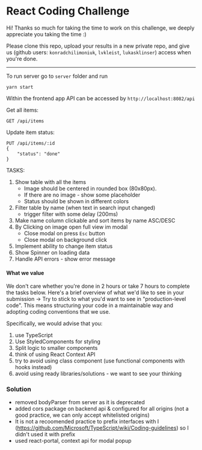 # React Coding Challenge

Hi! Thanks so much for taking the time to work on this challenge, we deeply appreciate you taking the time :)

Please clone this repo, upload your results in a new private repo, and give us (github users: `konradchilimoniuk`, `lvkleist`, `lukasklinser`) access when you're done.

---

To run server go to `server` folder and run

```
yarn start
```

Within the frontend app API can be accessed by `http://localhost:8082/api`

Get all items:

```
GET /api/items
```

Update item status:

```
PUT /api/items/:id
{
    "status": "done"
}
```

TASKS:

1. Show table with all the items
   - Image should be centered in rounded box (80x80px).
   - If there are no image - show some placeholder
   - Status should be shown in different colors
2. Filter table by name (when text in search input changed)
   - trigger filter with some delay (200ms)
3. Make name column clickable and sort items by name ASC/DESC
4. By Clicking on image open full view im modal
   - Close modal on press `Esc` button
   - Close modal on background click
5. Implement ability to change item status
6. Show Spinner on loading data
7. Handle API errors - show error message

#### What we value

We don't care whether you're done in 2 hours or take 7 hours to complete the tasks below. Here's a brief overview of what we'd like to see in your submission →
Try to stick to what you'd want to see in "production-level code". This means structuring your code in a maintainable way and adopting coding conventions that we use.

Specifically, we would advise that you:

1. use TypeScript
2. Use StyledComponents for styling
3. Split logic to smaller components
4. think of using React Context API
5. try to avoid using class component (use functional components with hooks instead)
6. avoid using ready libraries/solutions - we want to see your thinking

### Solution

- removed bodyParser from server as it is deprecated
- added cors package on backend api & configured for all origins (not a good practice, we can only accept whitelisted origins)
- It is not a recoomended practice to prefix interfaces with I (https://github.com/Microsoft/TypeScript/wiki/Coding-guidelines) so I didn't used it with prefix
- used react-portal, context api for modal popup
